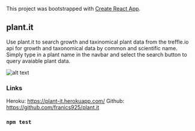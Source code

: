 This project was bootstrapped with [Create React App](https://github.com/facebook/create-react-app).

## plant.it

Use plant.it to search growth and taxinomical plant data from the treffle.io api for growth and taxonomical data by common and scientific name. Simply type in a plant name in the navbar and select the search button to query avaiable plant data.

![alt text](https://i.imgur.com/M51Sd1e.png)

### Links

Heroku: https://plant-it.herokuapp.com/
Github: https://github.com/franics925/plant.it


### `npm test`
